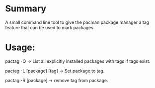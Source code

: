 # Summary
A small command line tool to give the pacman package manager a tag feature
that can be used to mark packages.

# Usage:
pactag -Q -> List all explicitly installed packages with tags if tags exist.

pactag -L \[package\] \[tag\] -> Set package to tag.

pactag -R \[package\] -> remove tag from package.

